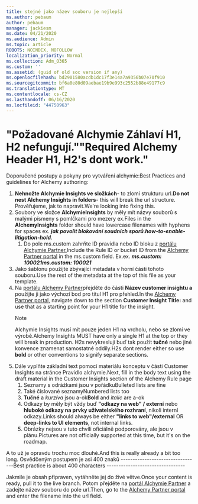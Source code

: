 ```yaml
---
title: stejné jako název souboru je nejlepší
ms.author: pebaum
author: pebaum
manager: jackiesm
ms.date: 04/21/2020
ms.audience: Admin
ms.topic: article
ROBOTS: NOINDEX, NOFOLLOW
localization_priority: Normal
ms.collection: Adm_O365
ms.custom: ''
ms.assetid: (guid of old soc version if any)
ms.openlocfilehash: bd2901580acdb1dc17f3e14a7a9356b07e70f910
ms.sourcegitcommit: bf6a0e80d09aebae19b9e993c2552b88e49177c9
ms.translationtype: MT
ms.contentlocale: cs-CZ
ms.lasthandoff: 06/16/2020
ms.locfileid: "44750963"
---
```

# <a name="required-alchemy-header-h1-h2s-dont-work"></a><span data-ttu-id="5d739-102">"Požadované Alchymie Záhlaví H1, H2 nefungují."</span><span class="sxs-lookup"><span data-stu-id="5d739-102">"Required Alchemy Header H1, H2's dont work."</span></span>
<span data-ttu-id="5d739-103">Doporučené postupy a pokyny pro vytváření alchymie:</span><span class="sxs-lookup"><span data-stu-id="5d739-103">Best Practices and guidelines for Alchemy authoring:</span></span>

1. <span data-ttu-id="5d739-104">**Nehnožte Alchymie Insights ve složkách**- to zlomí strukturu url.</span><span class="sxs-lookup"><span data-stu-id="5d739-104">**Do not nest Alchemy Insights in folders**- this will break the url structure.</span></span> <span data-ttu-id="5d739-105">Prověřujeme, jak to napravit.</span><span class="sxs-lookup"><span data-stu-id="5d739-105">We're looking into fixing this.</span></span>
1. <span data-ttu-id="5d739-106">Soubory ve složce **AlchymieInsights** by měly mít názvy souborů s malými písmeny s pomlčkami pro mezery ex.</span><span class="sxs-lookup"><span data-stu-id="5d739-106">Files in the **AlchemyInsights** folder should have lowercase filenames with hyphens for spaces ex.</span></span> <span data-ttu-id="5d739-107">***jak povolit blokování soudních sporů***.</span><span class="sxs-lookup"><span data-stu-id="5d739-107">***how-to-enable-litigation-hold***.</span></span>
    1. <span data-ttu-id="5d739-108">Do pole ms.custom zahrňte ID pravidla nebo ID bloku z [portálu Alchymie Partner.](https://alchemyportal.azurewebsites.net)</span><span class="sxs-lookup"><span data-stu-id="5d739-108">Include the Rule ID or bucket ID from the [Alchemy Partner portal](https://alchemyportal.azurewebsites.net) in the ms.custom field.</span></span> <span data-ttu-id="5d739-109">Ex.</span><span class="sxs-lookup"><span data-stu-id="5d739-109">ex.</span></span> <span data-ttu-id="5d739-110">***ms.custom: 100021***</span><span class="sxs-lookup"><span data-stu-id="5d739-110">***ms.custom: 100021***</span></span>
1. <span data-ttu-id="5d739-111">Jako šablonu použijte zbývající metadata v horní části tohoto souboru.</span><span class="sxs-lookup"><span data-stu-id="5d739-111">Use the rest of the metadata at the top of this file as your template.</span></span>
1. <span data-ttu-id="5d739-112">Na [portálu Alchemy Partner](https://alchemyportal.azurewebsites.net)přejděte do části **Název customer insightu a** použijte ji jako výchozí bod pro titul H1 pro přehled.</span><span class="sxs-lookup"><span data-stu-id="5d739-112">In the [Alchemy Partner portal](https://alchemyportal.azurewebsites.net), navigate down to the section **Customer Insight Title:** and use that as a starting point for your H1 title for the insight.</span></span> 
    > [!NOTE]
    > <span data-ttu-id="5d739-113">Alchymie Insights musí mít pouze jeden H1 na vrcholu, nebo se zlomí ve výrobě.</span><span class="sxs-lookup"><span data-stu-id="5d739-113">Alchemy Insights MUST have only a single H1 at the top or they will break in production.</span></span> <span data-ttu-id="5d739-114">H2s nevykreslují buď tak použít **tučné** nebo jiné konvence znamenat samostatné oddíly.</span><span class="sxs-lookup"><span data-stu-id="5d739-114">H2s dont render either so use **bold** or other conventions to signify separate sections.</span></span>
1. <span data-ttu-id="5d739-115">Dále vyplňte základní text pomocí materiálu konceptu v části Customer Insights na stránce Pravidlo alchymie.</span><span class="sxs-lookup"><span data-stu-id="5d739-115">Next, fill in the body text using the draft material in the Customer Insights section of the Alchemy Rule page</span></span>
    1. <span data-ttu-id="5d739-116">Seznamy s odrážkami jsou v pořádku</span><span class="sxs-lookup"><span data-stu-id="5d739-116">Bulleted lists are fine</span></span>
    1. <span data-ttu-id="5d739-117">Také číslované seznamy</span><span class="sxs-lookup"><span data-stu-id="5d739-117">Numbered lists too</span></span>
    1. <span data-ttu-id="5d739-118">**Tučné** a *kurzíva* jsou a-ok</span><span class="sxs-lookup"><span data-stu-id="5d739-118">**Bold** and *italic* are a-ok</span></span>
    1. <span data-ttu-id="5d739-119">Odkazy by měly být vždy buď **"odkazy na web" / externí** nebo **hluboké odkazy na prvky uživatelského rozhraní**, nikoli interní odkazy.</span><span class="sxs-lookup"><span data-stu-id="5d739-119">Links should always be either **"links to web"/external** OR **deep-links to UI elements**, not internal links.</span></span>
    1. <span data-ttu-id="5d739-120">Obrázky nejsou v tuto chvíli oficiálně podporovány, ale jsou v plánu.</span><span class="sxs-lookup"><span data-stu-id="5d739-120">Pictures are not officially supported at this time, but it's on the roadmap.</span></span>

<span data-ttu-id="5d739-121">A to už je opravdu trochu moc dlouhé.</span><span class="sxs-lookup"><span data-stu-id="5d739-121">And this is really already a bit too long.</span></span> <span data-ttu-id="5d739-122">Osvědčeným postupem je asi 400 znaků ---------------------------------</span><span class="sxs-lookup"><span data-stu-id="5d739-122">Best practice is about 400 characters ---------------------------------</span></span>

<span data-ttu-id="5d739-123">Jakmile je obsah připraven, vytáhněte jej do živé větve.</span><span class="sxs-lookup"><span data-stu-id="5d739-123">Once your content is ready, pull it to the live branch.</span></span> <span data-ttu-id="5d739-124">Potom přejděte na [portál Alchymie Partner](https://alchemyportal.azurewebsites.net) a zadejte název souboru do pole url.</span><span class="sxs-lookup"><span data-stu-id="5d739-124">Then, go to the [Alchemy Partner portal](https://alchemyportal.azurewebsites.net) and enter the filename into the url field.</span></span> 